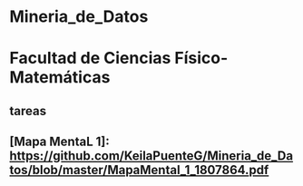# Mineria_de_Datos
# Facultad de Ciencias Físico-Matemáticas
## tareas
## [Mapa MentaL 1]: https://github.com/KeilaPuenteG/Mineria_de_Datos/blob/master/MapaMental_1_1807864.pdf

